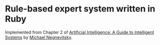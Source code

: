# Rule-based expert system written in Ruby

Implemented from Chapter 2 of [Artificial Intelligence: A Guide to Intelligent Systems](http://www.amazon.com/Artificial-Intelligence-Intelligent-Systems-Edition/dp/1408225743) by [Michael Negnevitsky](http://www.utas.edu.au/profiles/staff/engineering/michael-negnevitsky).
